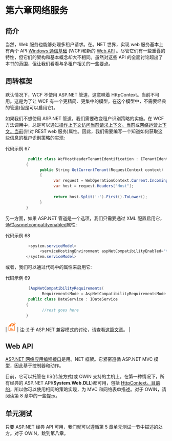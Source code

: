 # 第六章网络服务

## 简介

当然，Web 服务也能够处理多租户请求。在。NET 世界，实现 web 服务基本上有两个 API:[Windows 通信基础](https://msdn.microsoft.com/en-us/library/dd456779.aspx) (WCF)和新的 [Web API](http://www.asp.net/web-api) 。尽管它们有一些重叠的特性，但它们的架构和基本概念却大不相同。虽然对这些 API 的全面讨论超出了本书的范围，但让我们看看与多租户相关的一些要点。

## 周转框架

默认情况下，WCF 不使用 ASP.NET 管道，这意味着 HttpContext。当前不可用。这是为了让 WCF 有一个更精简、更集中的模型，在这个模型中，不需要经典的管道(但是可以启用它)。

如果我们不想使用 ASP.NET 管道，我们需要改变租户识别策略的实施。在 WCF 方法调用中，总是可以通过[操作上下文访问当前请求上下文。当前](https://msdn.microsoft.com/en-us/library/system.servicemodel.operationcontext.current.aspx)或[网络运营上下文。当前](https://msdn.microsoft.com/en-us/library/system.servicemodel.web.weboperationcontext.current.aspx)(针对 REST web 服务)属性。因此，我们需要编写一个知道如何获取这些信息的租户识别策略的实现:

代码示例 67

```cs
          public class WcfHostHeaderTenantIdentification : ITenantIdentifierStrategy
         {
               public String GetCurrentTenant(RequestContext context)
               {
                     var request = WebOperationContext.Current.IncomingRequest;
                     var host = request.Headers["Host"];

                     return host.Split(':').First().ToLower();
               }
         }

```

另一方面，如果 ASP.NET 管道是一个选项，我们只需要通过 XML 配置启用它，通过[aspnetcompatityenabled](https://msdn.microsoft.com/en-us/library/ms731336.aspx)属性:

代码示例 68

```cs
          <system.serviceModel>
               <serviceHostingEnvironment aspNetCompatibilityEnabled="true" />
         </system.serviceModel>

```

或者，我们可以通过代码中的属性来启用它:

代码示例 69

```cs
          [AspNetCompatibilityRequirements(
                RequirementsMode = AspNetCompatibilityRequirementsMode.Required)]
          public class DateService : IDateService
         {
                //rest goes here
         }

```

| ![](img/note.png) | 注:关于 ASP.NET 兼容模式的讨论，请查看[这篇文章](http://blogs.msdn.com/b/wenlong/archive/2006/01/23/516041.aspx)。 |

## Web API

[ASP.NET 网络应用编程接口](http://www.asp.net/web-api)是用。NET 框架。它紧密遵循 ASP.NET MVC 模型，因此基于控制器和动作。

目前，它可以托管在 IIS(传统方式)或 OWIN 支持的主机上。在第一种情况下，所有经典的 ASP.NET API(**System.Web.DLL**)都可用，包括 [HttpContext。目前的](https://msdn.microsoft.com/en-us/library/system.web.httpcontext.current.aspx)，所以你可以使用相同的策略实现，为 MVC 和网络表单描述。对于 OWIN，请阅读第 8 章中的一些提示。

## 单元测试

只要 ASP.NET 经典 API 可用，我们就可以遵循第 5 章单元测试一节中描述的处方。对于 OWIN，跳到第八章。